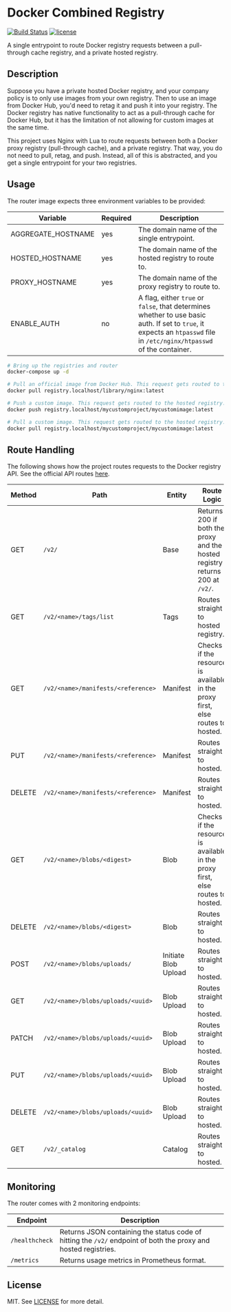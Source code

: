 # Docker Combined Registry

[![Build Status](https://travis-ci.com/Rickkwa/docker-combined-registry.svg?branch=master)](https://travis-ci.com/Rickkwa/docker-combined-registry)
[![license](https://img.shields.io/github/license/Rickkwa/docker-combined-registry.svg)](https://github.com/Rickkwa/docker-combined-registry/blob/master/LICENSE)

A single entrypoint to route Docker registry requests between a pull-through cache registry, and a private hosted registry.

## Description

Suppose you have a private hosted Docker registry, and your company policy is to only use images from your own registry. Then to use an image from Docker Hub, you'd need to retag it and push it into your registry. The Docker registry has native functionality to act as a pull-through cache for Docker Hub, but it has the limitation of not allowing for custom images at the same time.

This project uses Nginx with Lua to route requests between both a Docker proxy registry (pull-through cache), and a private registry. That way, you do not need to pull, retag, and push. Instead, all of this is abstracted, and you get a single entrypoint for your two registries.

## Usage

The router image expects three environment variables to be provided:

|Variable|Required|Description|
|--------|--------|-----------|
|AGGREGATE_HOSTNAME|yes|The domain name of the single entrypoint.|
|HOSTED_HOSTNAME|yes|The domain name of the hosted registry to route to.|
|PROXY_HOSTNAME|yes|The domain name of the proxy registry to route to.|
|ENABLE_AUTH|no|A flag, either `true` or `false`, that determines whether to use basic auth. If set to `true`, it expects an `htpasswd` file in `/etc/nginx/htpasswd` of the container.|

```bash
# Bring up the registries and router
docker-compose up -d

# Pull an official image from Docker Hub. This request gets routed to the proxy registry.
docker pull registry.localhost/library/nginx:latest

# Push a custom image. This request gets routed to the hosted registry.
docker push registry.localhost/mycustomproject/mycustomimage:latest

# Pull a custom image. This request gets routed to the hosted registry.
docker pull registry.localhost/mycustomproject/mycustomimage:latest
```

## Route Handling

The following shows how the project routes requests to the Docker registry API. See the official API routes [here](https://docs.docker.com/registry/spec/api/#detail).

|Method|Path|Entity|Route Logic|
|------|----|------|-----------|
|GET|`/v2/`|Base|Returns 200 if both the proxy and the hosted registry returns 200 at `/v2/`.|
|GET|`/v2/<name>/tags/list`|Tags|Routes straight to hosted registry.|
|GET|`/v2/<name>/manifests/<reference>`|Manifest|Checks if the resource is available in the proxy first, else routes to hosted.|
|PUT|`/v2/<name>/manifests/<reference>`|Manifest|Routes straight to hosted.|
|DELETE|`/v2/<name>/manifests/<reference>`|Manifest|Routes straight to hosted.|
|GET|`/v2/<name>/blobs/<digest>`|Blob|Checks if the resource is available in the proxy first, else routes to hosted.|
|DELETE|`/v2/<name>/blobs/<digest>`|Blob|Routes straight to hosted.|
|POST|`/v2/<name>/blobs/uploads/`|Initiate Blob Upload|Routes straight to hosted.|
|GET|`/v2/<name>/blobs/uploads/<uuid>`|Blob Upload|Routes straight to hosted.|
|PATCH|`/v2/<name>/blobs/uploads/<uuid>`|Blob Upload|Routes straight to hosted.|
|PUT|`/v2/<name>/blobs/uploads/<uuid>`|Blob Upload|Routes straight to hosted.|
|DELETE|`/v2/<name>/blobs/uploads/<uuid>`|Blob Upload|Routes straight to hosted.|
|GET|`/v2/_catalog`|Catalog|Routes straight to hosted.|

## Monitoring

The router comes with 2 monitoring endpoints:

|Endpoint|Description|
|--------|-----------|
|`/healthcheck`|Returns JSON containing the status code of hitting the `/v2/` endpoint of both the proxy and hosted registries.|
|`/metrics`|Returns usage metrics in Prometheus format.|

## License

MIT. See [LICENSE](LICENSE) for more detail.
